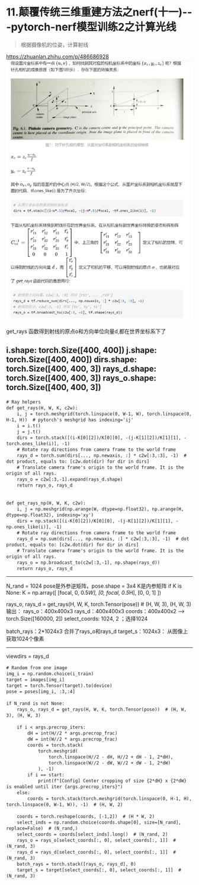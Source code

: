 # 11.颠覆传统三维重建方法之nerf(十一)---pytorch-nerf模型训练2之计算光线
> 根据摄像机的位姿，计算射线 


https://zhuanlan.zhihu.com/p/486686928
![](.images/386a0014.png)

get_rays 函数得到射线的原点o和方向单位向量d,都在世界坐标系下了

i.shape: torch.Size([400, 400])
j.shape: torch.Size([400, 400])
dirs.shape: torch.Size([400, 400, 3])
rays_d.shape: torch.Size([400, 400, 3])
rays_o.shape: torch.Size([400, 400, 3])
--- 

```
# Ray helpers
def get_rays(H, W, K, c2w):
    i, j = torch.meshgrid(torch.linspace(0, W-1, W), torch.linspace(0, H-1, H))  # pytorch's meshgrid has indexing='ij'
    i = i.t()
    j = j.t()
    dirs = torch.stack([(i-K[0][2])/K[0][0], -(j-K[1][2])/K[1][1], -torch.ones_like(i)], -1)
    # Rotate ray directions from camera frame to the world frame
    rays_d = torch.sum(dirs[..., np.newaxis, :] * c2w[:3,:3], -1)  # dot product, equals to: [c2w.dot(dir) for dir in dirs]
    # Translate camera frame's origin to the world frame. It is the origin of all rays.
    rays_o = c2w[:3,-1].expand(rays_d.shape)
    return rays_o, rays_d


def get_rays_np(H, W, K, c2w):
    i, j = np.meshgrid(np.arange(W, dtype=np.float32), np.arange(H, dtype=np.float32), indexing='xy')
    dirs = np.stack([(i-K[0][2])/K[0][0], -(j-K[1][2])/K[1][1], -np.ones_like(i)], -1)
    # Rotate ray directions from camera frame to the world frame
    rays_d = np.sum(dirs[..., np.newaxis, :] * c2w[:3,:3], -1)  # dot product, equals to: [c2w.dot(dir) for dir in dirs]
    # Translate camera frame's origin to the world frame. It is the origin of all rays.
    rays_o = np.broadcast_to(c2w[:3,-1], np.shape(rays_d))
    return rays_o, rays_d
```
---

N_rand = 1024
pose是外参逆矩阵，pose.shape = 3x4
K是内参矩阵
    if K is None:
        K = np.array([
            [focal, 0, 0.5*W],
            [0, focal, 0.5*H],
            [0, 0, 1]
        ])
    

rays_o, rays_d = get_rays(H, W, K, torch.Tensor(pose))  # (H, W, 3), (H, W, 3)
输出：
rays_o：400x400x3
rays_d：400x400x3
coords：400x400x2 --> torch.Size([160000, 2])
select_coords: 1024, 2 ；选择1024

batch_rays：2*1024x3 合并了rays_o和rays_d
target_s：1024x3： 从图像上获取1024个像素

---
viewdirs = rays_d


```
# Random from one image
img_i = np.random.choice(i_train)
target = images[img_i]
target = torch.Tensor(target).to(device)
pose = poses[img_i, :3,:4]

if N_rand is not None:
    rays_o, rays_d = get_rays(H, W, K, torch.Tensor(pose))  # (H, W, 3), (H, W, 3)

    if i < args.precrop_iters:
        dH = int(H//2 * args.precrop_frac)
        dW = int(W//2 * args.precrop_frac)
        coords = torch.stack(
            torch.meshgrid(
                torch.linspace(H//2 - dH, H//2 + dH - 1, 2*dH), 
                torch.linspace(W//2 - dW, W//2 + dW - 1, 2*dW)
            ), -1)
        if i == start:
            print(f"[Config] Center cropping of size {2*dH} x {2*dW} is enabled until iter {args.precrop_iters}")                
    else:
        coords = torch.stack(torch.meshgrid(torch.linspace(0, H-1, H), torch.linspace(0, W-1, W)), -1)  # (H, W, 2)

    coords = torch.reshape(coords, [-1,2])  # (H * W, 2)
    select_inds = np.random.choice(coords.shape[0], size=[N_rand], replace=False)  # (N_rand,)
    select_coords = coords[select_inds].long()  # (N_rand, 2)
    rays_o = rays_o[select_coords[:, 0], select_coords[:, 1]]  # (N_rand, 3)
    rays_d = rays_d[select_coords[:, 0], select_coords[:, 1]]  # (N_rand, 3)
    batch_rays = torch.stack([rays_o, rays_d], 0)
    target_s = target[select_coords[:, 0], select_coords[:, 1]]  # (N_rand, 3)
```
